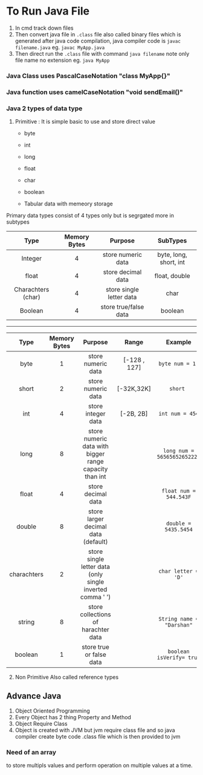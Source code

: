 # To Run Java File

1. In cmd track down files
2. Then convert java file in `.class` file also called binary files which is generated after java code compilation, java compiler code is `javac filename.java` eg. `javac MyApp.java`
3. Then direct run the `.class` file with command `java filename` note only file name no extension eg. `java MyApp`

### Java Class uses PascalCaseNotation "class MyApp{}"

### Java function uses camelCaseNotation "void sendEmail()"

### Java 2 types of data type

1.  Primitive : It is simple basic to use and store direct value

    - byte
    - int
    - long
    - float
    - char
    - boolean

    - Tabular data with memeory storage

Primary data types consist of 4 types only but is segrgated more in subtypes

|        Type        | Memory Bytes |         Purpose          |        SubTypes        |
| :----------------: | :----------: | :----------------------: | :--------------------: |
|      Integer       |      4       |    store numeric data    | byte, long, short, int |
|       float        |      4       |    store decimal data    |     float, double      |
| Charachters (char) |      4       | store single letter data |          char          |
|      Boolean       |      4       |  store true/false data   |        boolean         |

---

|    Type     | Memory Bytes |                          Purpose                          |    Range     |           Example           |
| :---------: | :----------: | :-------------------------------------------------------: | :----------: | :-------------------------: |
|    byte     |      1       |                    store numeric data                     | [-128 , 127] |       `byte num = 1;`       |
|    short    |      2       |                    store numeric data                     |  [-32K,32K]  |          `short `           |
|     int     |      4       |                    store integer data                     |  [-2B, 2B]   |       `int num = 454`       |
|    long     |      8       |  store numeric data with bigger range capacity than int   |              | `long num = 5656565265222L` |
|    float    |      4       |                    store decimal data                     |              |   `float num = 544.543F`    |
|   double    |      8       |            store larger decimal data (default)            |              |    `double = 5435.5454`     |
| charachters |      2       | store single letter data (only single inverted comma ' ') |              |     `char letter = 'D'`     |
|   string    |      8       |            store collections of harachter data            |              |  `String name = "Darshan"`  |
|   boolean   |      1       |                 store true or false data                  |              |  `boolean isVerify= true`   |

2.  Non Primitive Also called reference types

## Advance Java

1. Object Oriented Programming
2. Every Object has 2 thing Property and Method
3. Object Require Class
4. Object is created with JVM but jvm require class file and so java compiler create byte code .class file which is then provided to jvm

### Need of an array

to store multipls values and perform operation on multiple values at a time.
